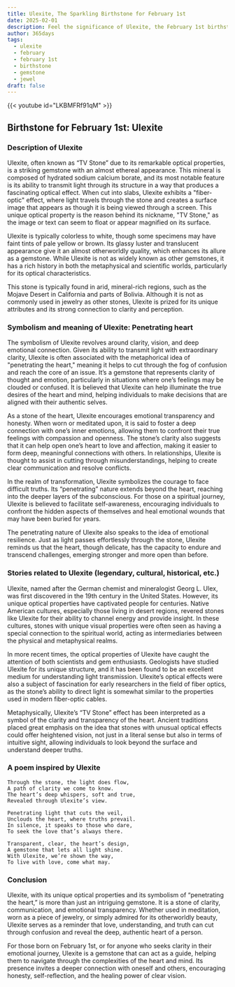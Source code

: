 ```yaml
---
title: Ulexite, The Sparkling Birthstone for February 1st
date: 2025-02-01
description: Feel the significance of Ulexite, the February 1st birthstone symbolizing Penetrating heart. Let its beauty and meaning brighten your day.
author: 365days
tags:
  - ulexite
  - february
  - february 1st
  - birthstone
  - gemstone
  - jewel
draft: false
---
```


{{< youtube id="LKBMFRf91qM" >}}

## Birthstone for February 1st: Ulexite

### Description of Ulexite

Ulexite, often known as “TV Stone” due to its remarkable optical properties, is a striking gemstone with an almost ethereal appearance. This mineral is composed of hydrated sodium calcium borate, and its most notable feature is its ability to transmit light through its structure in a way that produces a fascinating optical effect. When cut into slabs, Ulexite exhibits a "fiber-optic" effect, where light travels through the stone and creates a surface image that appears as though it is being viewed through a screen. This unique optical property is the reason behind its nickname, "TV Stone," as the image or text can seem to float or appear magnified on its surface.

Ulexite is typically colorless to white, though some specimens may have faint tints of pale yellow or brown. Its glassy luster and translucent appearance give it an almost otherworldly quality, which enhances its allure as a gemstone. While Ulexite is not as widely known as other gemstones, it has a rich history in both the metaphysical and scientific worlds, particularly for its optical characteristics.

This stone is typically found in arid, mineral-rich regions, such as the Mojave Desert in California and parts of Bolivia. Although it is not as commonly used in jewelry as other stones, Ulexite is prized for its unique attributes and its strong connection to clarity and perception.

### Symbolism and meaning of Ulexite: Penetrating heart

The symbolism of Ulexite revolves around clarity, vision, and deep emotional connection. Given its ability to transmit light with extraordinary clarity, Ulexite is often associated with the metaphorical idea of "penetrating the heart," meaning it helps to cut through the fog of confusion and reach the core of an issue. It’s a gemstone that represents clarity of thought and emotion, particularly in situations where one’s feelings may be clouded or confused. It is believed that Ulexite can help illuminate the true desires of the heart and mind, helping individuals to make decisions that are aligned with their authentic selves.

As a stone of the heart, Ulexite encourages emotional transparency and honesty. When worn or meditated upon, it is said to foster a deep connection with one’s inner emotions, allowing them to confront their true feelings with compassion and openness. The stone’s clarity also suggests that it can help open one’s heart to love and affection, making it easier to form deep, meaningful connections with others. In relationships, Ulexite is thought to assist in cutting through misunderstandings, helping to create clear communication and resolve conflicts.

In the realm of transformation, Ulexite symbolizes the courage to face difficult truths. Its “penetrating” nature extends beyond the heart, reaching into the deeper layers of the subconscious. For those on a spiritual journey, Ulexite is believed to facilitate self-awareness, encouraging individuals to confront the hidden aspects of themselves and heal emotional wounds that may have been buried for years.

The penetrating nature of Ulexite also speaks to the idea of emotional resilience. Just as light passes effortlessly through the stone, Ulexite reminds us that the heart, though delicate, has the capacity to endure and transcend challenges, emerging stronger and more open than before.

### Stories related to Ulexite (legendary, cultural, historical, etc.)

Ulexite, named after the German chemist and mineralogist Georg L. Ulex, was first discovered in the 19th century in the United States. However, its unique optical properties have captivated people for centuries. Native American cultures, especially those living in desert regions, revered stones like Ulexite for their ability to channel energy and provide insight. In these cultures, stones with unique visual properties were often seen as having a special connection to the spiritual world, acting as intermediaries between the physical and metaphysical realms.

In more recent times, the optical properties of Ulexite have caught the attention of both scientists and gem enthusiasts. Geologists have studied Ulexite for its unique structure, and it has been found to be an excellent medium for understanding light transmission. Ulexite’s optical effects were also a subject of fascination for early researchers in the field of fiber optics, as the stone’s ability to direct light is somewhat similar to the properties used in modern fiber-optic cables.

Metaphysically, Ulexite’s “TV Stone” effect has been interpreted as a symbol of the clarity and transparency of the heart. Ancient traditions placed great emphasis on the idea that stones with unusual optical effects could offer heightened vision, not just in a literal sense but also in terms of intuitive sight, allowing individuals to look beyond the surface and understand deeper truths.

### A poem inspired by Ulexite

```
Through the stone, the light does flow,  
A path of clarity we come to know.  
The heart’s deep whispers, soft and true,  
Revealed through Ulexite’s view.

Penetrating light that cuts the veil,  
Unclouds the heart, where truths prevail.  
In silence, it speaks to those who dare,  
To seek the love that’s always there.

Transparent, clear, the heart’s design,  
A gemstone that lets all light shine.  
With Ulexite, we’re shown the way,  
To live with love, come what may.
```

### Conclusion

Ulexite, with its unique optical properties and its symbolism of “penetrating the heart,” is more than just an intriguing gemstone. It is a stone of clarity, communication, and emotional transparency. Whether used in meditation, worn as a piece of jewelry, or simply admired for its otherworldly beauty, Ulexite serves as a reminder that love, understanding, and truth can cut through confusion and reveal the deep, authentic heart of a person.

For those born on February 1st, or for anyone who seeks clarity in their emotional journey, Ulexite is a gemstone that can act as a guide, helping them to navigate through the complexities of the heart and mind. Its presence invites a deeper connection with oneself and others, encouraging honesty, self-reflection, and the healing power of clear vision.